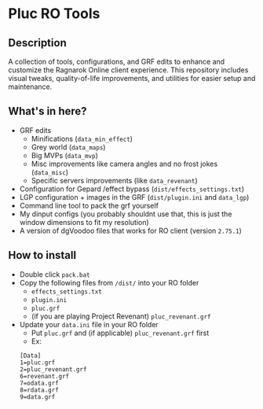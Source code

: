 # Pluc RO Tools

## Description

A collection of tools, configurations, and GRF edits to enhance and customize the Ragnarok Online client experience. This repository includes visual tweaks, quality-of-life improvements, and utilities for easier setup and maintenance.

## What's in here?

- GRF edits
  - Minifications (`data_min_effect`)
  - Grey world (`data_maps`)
  - Big MVPs (`data_mvp`)
  - Misc improvements like camera angles and no frost jokes (`data_misc`)
  - Specific servers improvements (like `data_revenant`)
- Configuration for Gepard /effect bypass (`dist/effects_settings.txt`)
- LGP configuration + images in the GRF (`dist/plugin.ini` and `data_lgp`)
- Command line tool to pack the grf yourself
- My dinput configs (you probably shouldnt use that, this is just the window dimensions to fit my resolution)
- A version of dgVoodoo files that works for RO client (version `2.75.1`)

## How to install

- Double click `pack.bat`
- Copy the following files from `/dist/` into your RO folder
  - `effects_settings.txt`
  - `plugin.ini`
  - `pluc.grf`
  - (if you are playing Project Revenant) `pluc_revenant.grf`
- Update your `data.ini` file in your RO folder
  - Put `pluc.grf` and (if applicable) `pluc_revenant.grf` first
  - Ex:
  ```
  [Data]
  1=pluc.grf
  2=pluc_revenant.grf
  6=revenant.grf
  7=odata.grf
  8=rdata.grf
  9=data.grf
  ```

